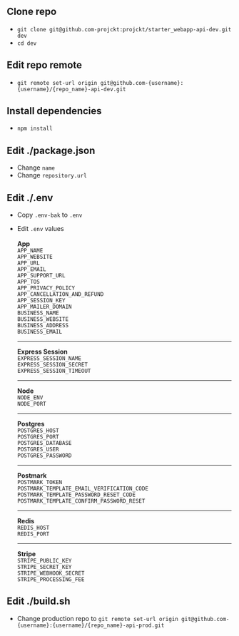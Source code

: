 ## Clone repo

- `git clone git@github.com-projckt:projckt/starter_webapp-api-dev.git dev`
- `cd dev`

## Edit repo remote

- `git remote set-url origin git@github.com-{username}:{username}/{repo_name}-api-dev.git`

## Install dependencies

- `npm install`

## Edit ./package.json

- Change `name`
- Change `repository.url`

## Edit ./.env

- Copy `.env-bak` to `.env`
- Edit `.env` values
  <br/><br/>
  **App** <br/>
  `APP_NAME` <br/>
  `APP_WEBSITE` <br/>
  `APP_URL` <br/>
  `APP_EMAIL` <br/>
  `APP_SUPPORT_URL` <br/>
  `APP_TOS` <br/>
  `APP_PRIVACY_POLICY` <br/>
  `APP_CANCELLATION_AND_REFUND` <br/>
  `APP_SESSION_KEY` <br/>
  `APP_MAILER_DOMAIN` <br/>
  `BUSINESS_NAME` <br/>
  `BUSINESS_WEBSITE` <br/>
  `BUSINESS_ADDRESS` <br/>
  `BUSINESS_EMAIL` <br/>
  <hr/>

  **Express Session** <br/>
  `EXPRESS_SESSION_NAME` <br/>
  `EXPRESS_SESSION_SECRET` <br/>
  `EXPRESS_SESSION_TIMEOUT`
    <hr/>

  **Node** <br/>
  `NODE_ENV` <br/>
  `NODE_PORT` <br/>
    <hr/>

  **Postgres** <br/>
  `POSTGRES_HOST` <br/>
  `POSTGRES_PORT` <br/>
  `POSTGRES_DATABASE` <br/>
  `POSTGRES_USER` <br/>
  `POSTGRES_PASSWORD` <br/>
    <hr/>

  **Postmark** <br/>
  `POSTMARK_TOKEN` <br/>
  `POSTMARK_TEMPLATE_EMAIL_VERIFICATION_CODE` <br/>
  `POSTMARK_TEMPLATE_PASSWORD_RESET_CODE` <br/>
  `POSTMARK_TEMPLATE_CONFIRM_PASSWORD_RESET` <br/>
    <hr/>

  **Redis** <br/>
  `REDIS_HOST` <br/>
  `REDIS_PORT` <br/>
     <hr/>

  **Stripe** <br/>
  `STRIPE_PUBLIC_KEY` <br/>
  `STRIPE_SECRET_KEY` <br/>
  `STRIPE_WEBHOOK_SECRET` <br/>
  `STRIPE_PROCESSING_FEE` <br/>

## Edit ./build.sh

- Change production repo to `git remote set-url origin git@github.com-{username}:{username}/{repo_name}-api-prod.git`
